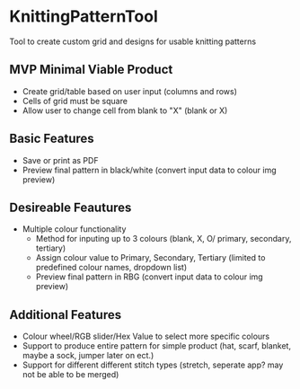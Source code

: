 # KnittingPatternTool
Tool to create custom grid and designs for usable knitting patterns

## MVP Minimal Viable Product
- Create grid/table based on user input (columns and rows)
- Cells of grid must be square
- Allow user to change cell from blank to "X" (blank or X)

## Basic Features
- Save or print as PDF
- Preview final pattern in black/white (convert input data to colour img preview)

## Desireable Feautures
- Multiple colour functionality
  - Method for inputing up to 3 colours (blank, X, O/ primary, secondary, tertiary)
  - Assign colour value to Primary, Secondary, Tertiary (limited to predefined colour names, dropdown list) 
  - Preview final pattern in RBG (convert input data to colour img preview)
 
## Additional Features
- Colour wheel/RGB slider/Hex Value to select more specific colours
- Support to produce entire pattern for simple product (hat, scarf, blanket, maybe a sock, jumper later on ect.)
- Support for different different stitch types (stretch, seperate app? may not be able to be merged) 
